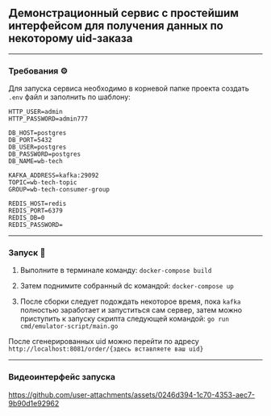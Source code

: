 ## Демонстрационный сервис с простейшим интерфейсом для получения данных по некоторому uid-заказа

--- 

### Требования ⚙️
Для запуска сервиса необходимо в корневой папке проекта создать `.env` файл и заполнить по шаблону:
```
HTTP_USER=admin
HTTP_PASSWORD=admin777

DB_HOST=postgres
DB_PORT=5432
DB_USER=postgres
DB_PASSWORD=postgres
DB_NAME=wb-tech

KAFKA_ADDRESS=kafka:29092
TOPIC=wb-tech-topic
GROUP=wb-tech-consumer-group

REDIS_HOST=redis
REDIS_PORT=6379
REDIS_DB=0
REDIS_PASSWORD=
```
--- 

### Запуск 🔧
1. Выполните в терминале команду:
`docker-compose build`

2. Затем поднимите собранный dc командой:
`docker-compose up`

3. После сборки следует подождать некоторое время, пока `kafka` полностью заработает и запуститься сам сервер, затем можно приступить к запуску скрипта следующей командой:
`go run cmd/emulator-script/main.go`

После сгенерированных uid можно перейти по адресу `http://localhost:8081/order/{здесь вставляете ваш uid}`

--- 
### Видеоинтерфейс запуска
https://github.com/user-attachments/assets/0246d394-1c70-4353-aec7-9b90d1e92962
